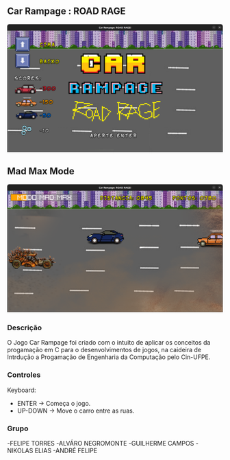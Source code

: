 
## Car Rampage : ROAD RAGE

![Car Rampage : ROAD RAGE](CapturasdeTela/telaprincipal.png "Tela Inicial")

## Mad Max Mode

![Car Rampage : ROAD RAGE](CapturasdeTela/madmode.png "MAD MODE")

### Descrição
O Jogo Car Rampage foi criado com o intuito de aplicar os conceitos da progamação em C para o desenvolvimentos de jogos, na caideira de Intrdução a Progamação de Engenharia da Computação pelo Cin-UFPE.

### Controles

Keyboard:
 - ENTER -> Começa o jogo.
 - UP-DOWN -> Move o carro entre as ruas.

### Grupo
 -FELIPE TORRES
 -ALVÁRO NEGROMONTE
 -GUILHERME CAMPOS
 -NIKOLAS ELIAS
 -ANDRÉ FELIPE
 
 
